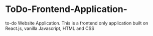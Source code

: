 # ToDo-Frontend-Application-
to-do Website Application. This is a frontend only application built on React.js, vanilla Javascript, HTML and CSS
